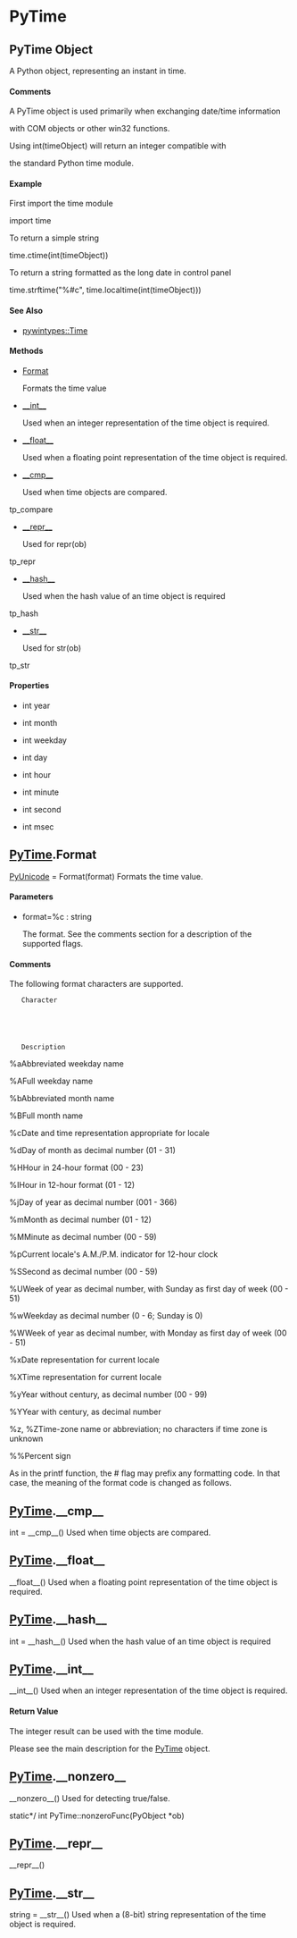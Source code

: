 # PyTime


## PyTime Object

A Python object, representing an instant in time\.

#### Comments

A PyTime object is used primarily when exchanging date/time information 

with COM objects or other win32 functions\. 

Using int\(timeObject\) will return an integer compatible with 

the standard Python time module\.

#### Example
First import the time module

import time

To return a simple string

time\.ctime\(int\(timeObject\)\)

To return a string formatted as the long date in control panel

time\.strftime\("%\#c", time\.localtime\(int\(timeObject\)\)\)

#### See Also

  - [pywintypes::Time](pywintypes.md#pywintypestime)

#### Methods

  - [Format](PyTime.md#pytimeformat)

    Formats the time value&nbsp;

  - [\_\_int\_\_](PyTime.md#pytime__int__)

    Used when an integer representation of the time object is required\.&nbsp;

  - [\_\_float\_\_](PyTime.md#pytime__float__)

    Used when a floating point representation of the time object is required\.&nbsp;

  - [\_\_cmp\_\_](PyTime.md#pytime__cmp__)

    Used when time objects are compared\. 

tp\_compare&nbsp;

  - [\_\_repr\_\_](PyTime.md#pytime__repr__)

    Used for repr\(ob\) 

tp\_repr&nbsp;

  - [\_\_hash\_\_](PyTime.md#pytime__hash__)

    Used when the hash value of an time object is required 

tp\_hash&nbsp;

  - [\_\_str\_\_](PyTime.md#pytime__str__)

    Used for str\(ob\) 

tp\_str&nbsp;

#### Properties

  - int year

    

  - int month

    

  - int weekday

    

  - int day

    

  - int hour

    

  - int minute

    

  - int second

    

  - int msec

    


## [PyTime](PyTime.md#pytime)\.Format

[PyUnicode](PyUnicode.md) = Format\(format\)
Formats the time value\.

#### Parameters

  - format=%c : string

    The format\.  See the comments section for a description of the supported flags\.

#### Comments

The following format characters are supported\.

   

       Character

   

   

       Description

   

%aAbbreviated weekday name

%AFull weekday name

%bAbbreviated month name

%BFull month name

%cDate and time representation appropriate for locale

%dDay of month as decimal number \(01 - 31\)

%HHour in 24-hour format \(00 - 23\)

%IHour in 12-hour format \(01 - 12\)

%jDay of year as decimal number \(001 - 366\)

%mMonth as decimal number \(01 - 12\)

%MMinute as decimal number \(00 - 59\)

%pCurrent locale's A\.M\./P\.M\. indicator for 12-hour clock

%SSecond as decimal number \(00 - 59\)

%UWeek of year as decimal number, with Sunday as first day of week \(00 - 51\)

%wWeekday as decimal number \(0 - 6; Sunday is 0\)

%WWeek of year as decimal number, with Monday as first day of week \(00 - 51\)

%xDate representation for current locale

%XTime representation for current locale

%yYear without century, as decimal number \(00 - 99\)

%YYear with century, as decimal number

%z, %ZTime-zone name or abbreviation; no characters if time zone is unknown

%%Percent sign

As in the printf function, the \# flag may prefix any formatting code\. In that case, the meaning of the format code is changed as follows\.




## [PyTime](PyTime.md#pytime)\.\_\_cmp\_\_

int = \_\_cmp\_\_\(\)
Used when time objects are compared\.


## [PyTime](PyTime.md#pytime)\.\_\_float\_\_

\_\_float\_\_\(\)
Used when a floating point representation of the time object is required\.


## [PyTime](PyTime.md#pytime)\.\_\_hash\_\_

int = \_\_hash\_\_\(\)
Used when the hash value of an time object is required


## [PyTime](PyTime.md#pytime)\.\_\_int\_\_

\_\_int\_\_\(\)
Used when an integer representation of the time object is required\.

#### Return Value
The integer result can be used with the time module\. 

Please see the main description for the [PyTime](PyTime.md#pytime) object\.


## [PyTime](PyTime.md#pytime)\.\_\_nonzero\_\_

\_\_nonzero\_\_\(\)
Used for detecting true/false\. 

static\*/ int PyTime::nonzeroFunc\(PyObject \*ob\)


## [PyTime](PyTime.md#pytime)\.\_\_repr\_\_

\_\_repr\_\_\(\)



## [PyTime](PyTime.md#pytime)\.\_\_str\_\_

string = \_\_str\_\_\(\)
Used when a \(8-bit\) string representation of the time object is required\.